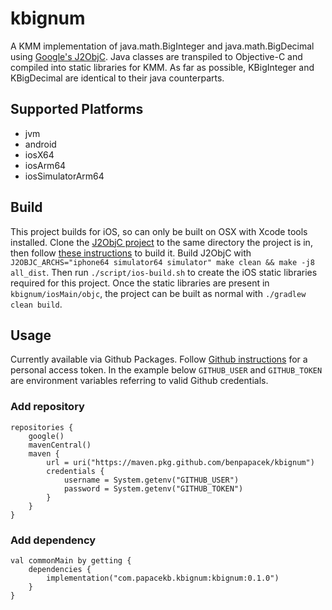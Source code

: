 # kbignum

A KMM implementation of java.math.BigInteger and java.math.BigDecimal using [Google's J2ObjC](https://developers.google.com/j2objc).
Java classes are transpiled to Objective-C and compiled into static libraries for KMM.
As far as possible, KBigInteger and KBigDecimal are identical to their java counterparts.

## Supported Platforms

* jvm
* android
* iosX64
* iosArm64
* iosSimulatorArm64

## Build

This project builds for iOS, so can only be built on OSX with Xcode tools installed.
Clone the [J2ObjC project](https://github.com/google/j2objc) to the same directory the project is in, then follow [these instructions](https://developers.google.com/j2objc/guides/building-j2objc) to build it.
Build J2ObjC with `J2OBJC_ARCHS="iphone64 simulator64 simulator" make clean && make -j8 all_dist`.
Then run `./script/ios-build.sh` to create the iOS static libraries required for this project.
Once the static libraries are present in `kbignum/iosMain/objc`, the project can be built as normal with `./gradlew clean build`.

## Usage

Currently available via Github Packages.
Follow [Github instructions](https://docs.github.com/en/authentication/keeping-your-account-and-data-secure/creating-a-personal-access-token) for a personal access token.
In the example below `GITHUB_USER` and `GITHUB_TOKEN` are environment variables referring to valid Github credentials.

### Add repository

```
repositories {
    google()
    mavenCentral()
    maven {
        url = uri("https://maven.pkg.github.com/benpapacek/kbignum")
        credentials {
            username = System.getenv("GITHUB_USER")
            password = System.getenv("GITHUB_TOKEN")
        }
    }
}
```

### Add dependency

```
val commonMain by getting {
    dependencies {
        implementation("com.papacekb.kbignum:kbignum:0.1.0")
    }
}
```

